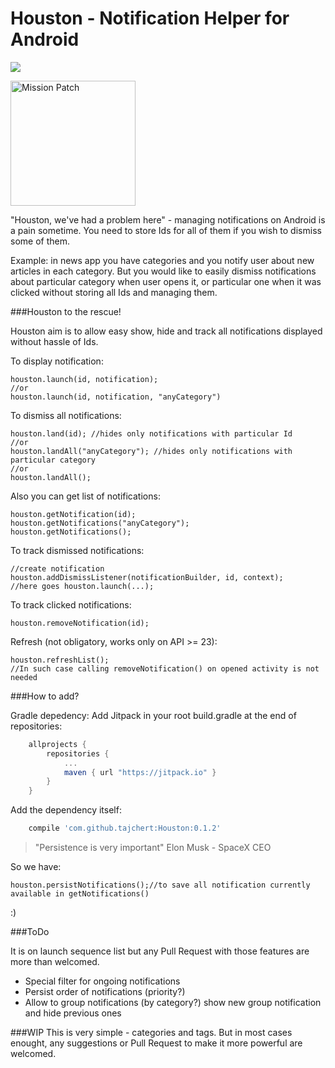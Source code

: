 # Houston - Notification Helper for Android
[![](https://jitpack.io/v/tajchert/Houston.svg)](https://jitpack.io/#tajchert/Houston)

<img src="img/icon_library.jpg" width="200" height="200" alt="Mission Patch"/>

"Houston, we've had a problem here" - managing notifications on Android is a pain sometime. You need to store Ids for all of them if you wish to dismiss some of them.

Example: in news app you have categories and you notify user about new articles in each category. But you would like to easily dismiss notifications about particular category when user opens it, or particular one when it was clicked without storing all Ids and managing them.

###Houston to the rescue!

Houston aim is to allow easy show, hide and track all notifications displayed without hassle of Ids.



To display notification:
```
houston.launch(id, notification);
//or
houston.launch(id, notification, "anyCategory")
```

To dismiss all notifications:

```
houston.land(id); //hides only notifications with particular Id
//or
houston.landAll("anyCategory"); //hides only notifications with particular category
//or
houston.landAll();
```

Also you can get list of notifications:
```
houston.getNotification(id);
houston.getNotifications("anyCategory");
houston.getNotifications();
```

To track dismissed notifications:
```
//create notification
houston.addDismissListener(notificationBuilder, id, context);
//here goes houston.launch(...);
```

To track clicked notifications:
```
houston.removeNotification(id);
```


Refresh (not obligatory, works only on API >= 23):
```
houston.refreshList();
//In such case calling removeNotification() on opened activity is not needed
```

###How to add?

Gradle depedency:
Add Jitpack in your root build.gradle at the end of repositories:
```gradle
	allprojects {
		repositories {
			...
			maven { url "https://jitpack.io" }
		}
	}
```
Add the dependency itself:
```gradle
    compile 'com.github.tajchert:Houston:0.1.2'
```



>"Persistence is very important" Elon Musk - SpaceX CEO

So we have:
```
houston.persistNotifications();//to save all notification currently available in getNotifications()
```
:)

###ToDo

It is on launch sequence list but any Pull Request with those features are more than welcomed.

* Special filter for ongoing notifications
* Persist order of notifications (priority?)
* Allow to group notifications (by category?) show new group notification and hide previous ones


###WIP
This is very simple - categories and tags. But in most cases enought, any suggestions or Pull Request to make it more powerful are welcomed.
